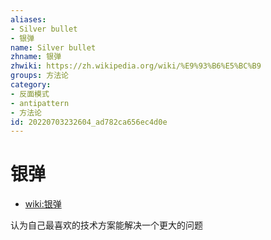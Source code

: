 ```yaml
---
aliases:
- Silver bullet
- 银弹
name: Silver bullet
zhname: 银弹
zhwiki: https://zh.wikipedia.org/wiki/%E9%93%B6%E5%BC%B9
groups: 方法论
category:
- 反面模式
- antipattern
- 方法论
id: 20220703232604_ad782ca656ec4d0e
---
```


# 银弹

* [wiki:银弹](https://zh.wikipedia.org/wiki/%E9%93%B6%E5%BC%B9)

认为自己最喜欢的技术方案能解决一个更大的问题
